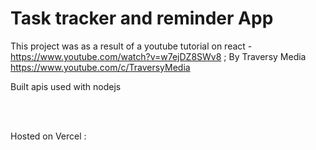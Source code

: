 # Task tracker and reminder App

This project was as a result of a youtube tutorial on react - https://www.youtube.com/watch?v=w7ejDZ8SWv8 ; By Traversy Media https://www.youtube.com/c/TraversyMedia
<p>Built apis used with nodejs</p>

<br><br>
<p>Hosted on Vercel : </p>

